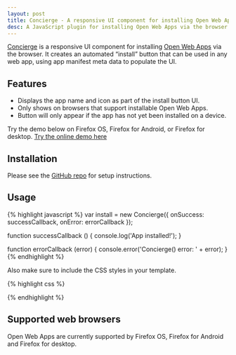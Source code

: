 ```yaml
---
layout: post
title: Concierge - A responsive UI component for installing Open Web Apps.
desc: A JavaScript plugin for installing Open Web Apps via the browser.
---
```


[Concierge](https://github.com/alexgibson/concierge) is a responsive UI component for installing [Open Web Apps](https://developer.mozilla.org/en-US/docs/Web/Apps) via the browser. It creates an automated “install” button that can be used in any web app, using app manifest meta data to populate the UI.

Features
--------

* Displays the app name and icon as part of the install button UI.
* Only shows on browsers that support installable Open Web Apps.
* Button will only appear if the app has not yet been installed on a device.

Try the demo below on Firefox OS, Firefox for Android, or Firefox for desktop. [Try the online demo here](https://alexgibson.github.com/concierge)

Installation
------------

Please see the [GitHub repo](https://github.com/alexgibson/concierge) for setup instructions.

Usage
-----

{% highlight javascript %}
var install = new Concierge({
    onSuccess: successCallback,
    onError: errorCallback
});

function successCallback () {
    console.log('App installed!');
}

function errorCallback (error) {
    console.error('Concierge() error: ' + error);
}
{% endhighlight %}

Also make sure to include the CSS styles in your template.

{% highlight css %}
<link type="text/css" rel="stylesheet" href="concierge.css" />
{% endhighlight %}

Supported web browsers
----------------------

Open Web Apps are currently supported by Firefox OS, Firefox for Android and Firefox for desktop.
